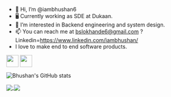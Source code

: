 - 👋 Hi, I’m @iambhushan6
- 🖥 Currently working as SDE at Dukaan.
- 👀 I’m interested in Backend engineering and system design.
- 📫 You can reach me at bslokhande6@gmail.com ? Linkedin=https://www.linkedin.com/iambhushan/
- I love to make end to end software products.

<img align="center" height="32" width="32" src="https://cdn.jsdelivr.net/npm/simple-icons@v4/icons/python.svg" />
<img align="center" height="32" width="32" src="https://unpkg.com/simple-icons@v4/icons/typescript.svg" />

![Bhushan's GitHub stats](https://github-readme-stats.vercel.app/api?username=iambhushan6&theme=radical&show_icons=true&hide=contribs)

<a href="https://iambhushan.netlify.app/">
  <img target="new" align="center" src="https://github-readme-stats.vercel.app/api/wakatime?username=iambhushan&theme=tokyonight&show_icons=true&layout=compact" />
</a>

<a href="https://github.com/anuraghazra/github-readme-stats">
  <img align="center" src="https://github-readme-stats.vercel.app/api/top-langs/?username=iambhushan6&layout=compact&theme=radical&show_icons=true" />
</a>

<!---
iambhushan6/iambhushan6 is a ✨ special ✨ repository because its `README.md` (this file) appears on your GitHub profile.
You can click the Preview link to take a look at your changes.
--->

